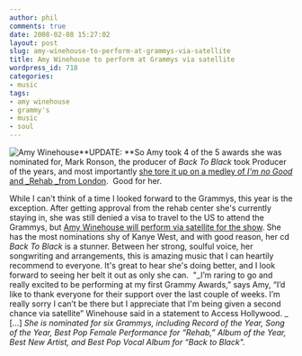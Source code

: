```yaml
---
author: phil
comments: true
date: 2008-02-08 15:27:02
layout: post
slug: amy-winehouse-to-perform-at-grammys-via-satellite
title: Amy Winehouse to perform at Grammys via satellite
wordpress_id: 718
categories:
- music
tags:
- amy winehouse
- grammy's
- music
- soul
---
```


![Amy Winehouse](http://www.fak3r.com/wp-content/uploads/2008/02/awinehouse_070816_rosiegreenway_74479160.jpg)**UPDATE: **So Amy took 4 of the 5 awards she was nominated for, Mark Ronson, the producer of _Back To Black_ took Producer of the years, and most importantly [she tore it up on a medley of _I'm no Good_ and _Rehab _from London](http://www.celebratty.net/amy-winehouse-dedicates-grammys-win-to-my-incarcerated-after-scooping-five-awards).  Good for her.

While I can't think of a time I looked forward to the Grammys, this year is the exception.  After getting approval from the rehab center she's currently staying in, she was still denied a visa to travel to the US to attend the Grammys, but [Amy Winehouse will perform via satellite for the show](http://www.celebratty.net/update-amy-winehouse-to-perform-at-grammys-via-satellite).  She has the most nominations shy of Kanye West, and with good reason, her cd _Back To Black_ is a stunner.  Between her strong, soulful voice, her songwriting and arrangements, this is amazing music that I can heartily recommend to everyone.  It's great to hear she's doing better, and I look forward to seeing her belt it out as only she can.  "_I’m raring to go and really excited to be performing at my first Grammy Awards,” says Amy, “I’d like to thank everyone for their support over the last couple of weeks. I’m really sorry I can’t be there but I appreciate that I'm being given a second chance via satellite” Winehouse said in a statement to Access Hollywood. _ [...] _She is nominated for six Grammys, including Record of the Year, Song of the Year, Best Pop Female Performance for “Rehab,” Album of the Year, Best New Artist, and Best Pop Vocal Album for “Back to Black"._
